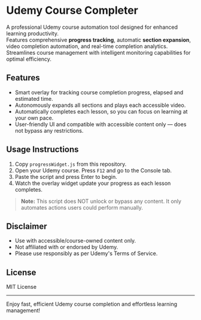 # Udemy Course Completer

A professional Udemy course automation tool designed for enhanced learning productivity.  
Features comprehensive **progress tracking**, automatic **section expansion**, video completion automation, and real-time completion analytics.  
Streamlines course management with intelligent monitoring capabilities for optimal efficiency.

## Features
- Smart overlay for tracking course completion progress, elapsed and estimated time.
- Autonomously expands all sections and plays each accessible video.
- Automatically completes each lesson, so you can focus on learning at your own pace.
- User-friendly UI and compatible with accessible content only — does not bypass any restrictions.

## Usage Instructions
1. Copy `progressWidget.js` from this repository.
2. Open your Udemy course. Press `F12` and go to the Console tab.
3. Paste the script and press Enter to begin.
4. Watch the overlay widget update your progress as each lesson completes.

> **Note:** This script does NOT unlock or bypass any content. It only automates actions users could perform manually.

## Disclaimer
- Use with accessible/course-owned content only.
- Not affiliated with or endorsed by Udemy.
- Please use responsibly as per Udemy's Terms of Service.

## License
MIT License

---

Enjoy fast, efficient Udemy course completion and effortless learning management!
